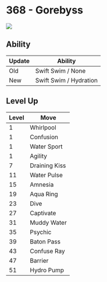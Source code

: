 # 368 - Gorebyss
![][368]

## Ability

Update | Ability
---    | ---
Old    | Swift Swim / None
New    | Swift Swim / Hydration

## Level Up

Level | Move
---   | ---
  1   | Whirlpool
  1   | Confusion
  1   | Water Sport
  1   | Agility
  7   | Draining Kiss
 11   | Water Pulse
 15   | Amnesia
 19   | Aqua Ring
 23   | Dive
 27   | Captivate
 31   | Muddy Water
 35   | Psychic
 39   | Baton Pass
 43   | Confuse Ray
 47   | Barrier
 51   | Hydro Pump

[368]: ../img/pokemon/368.png
